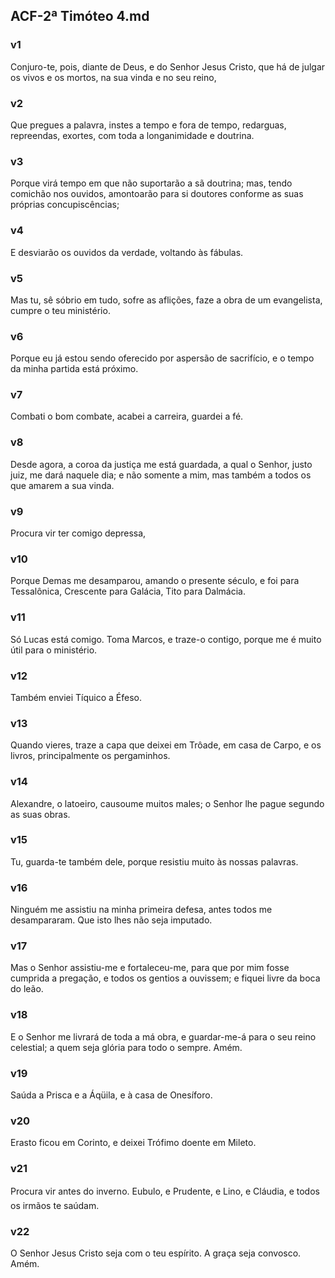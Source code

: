 ## ACF-2ª Timóteo 4.md
### v1
 Conjuro-te, pois, diante de Deus, e do Senhor Jesus Cristo, que há de julgar os vivos e os mortos, na sua vinda e no seu reino,
### v2
 Que pregues a palavra, instes a tempo e fora de tempo, redarguas, repreendas, exortes, com toda a longanimidade e doutrina.
### v3
 Porque virá tempo em que não suportarão a sã doutrina; mas, tendo comichão nos ouvidos, amontoarão para si doutores conforme as suas próprias concupiscências;
### v4
 E desviarão os ouvidos da verdade, voltando às fábulas.
### v5
 Mas tu, sê sóbrio em tudo, sofre as aflições, faze a obra de um evangelista, cumpre o teu ministério.
### v6
 Porque eu já estou sendo oferecido por aspersão de sacrifício, e o tempo da minha partida está próximo.
### v7
 Combati o bom combate, acabei a carreira, guardei a fé.
### v8
 Desde agora, a coroa da justiça me está guardada, a qual o Senhor, justo juiz, me dará naquele dia; e não somente a mim, mas também a todos os que amarem a sua vinda.
### v9
 Procura vir ter comigo depressa,
### v10
 Porque Demas me desamparou, amando o presente século, e foi para Tessalônica, Crescente para Galácia, Tito para Dalmácia.
### v11
 Só Lucas está comigo. Toma Marcos, e traze-o contigo, porque me é muito útil para o ministério.
### v12
 Também enviei Tíquico a Éfeso.
### v13
 Quando vieres, traze a capa que deixei em Trôade, em casa de Carpo, e os livros, principalmente os pergaminhos.
### v14
 Alexandre, o latoeiro, causoume muitos males; o Senhor lhe pague segundo as suas obras.
### v15
 Tu, guarda-te também dele, porque resistiu muito às nossas palavras.
### v16
 Ninguém me assistiu na minha primeira defesa, antes todos me desampararam. Que isto lhes não seja imputado.
### v17
 Mas o Senhor assistiu-me e fortaleceu-me, para que por mim fosse cumprida a pregação, e todos os gentios a ouvissem; e fiquei livre da boca do leão.
### v18
 E o Senhor me livrará de toda a má obra, e guardar-me-á para o seu reino celestial; a quem seja glória para todo o sempre. Amém.
### v19
 Saúda a Prisca e a Áqüila, e à casa de Onesíforo.
### v20
 Erasto ficou em Corinto, e deixei Trófimo doente em Mileto.
### v21
 Procura vir antes do inverno. Eubulo, e Prudente, e Lino, e Cláudia, e todos os irmãos te saúdam.
### v22
 O Senhor Jesus Cristo seja com o teu espírito. A graça seja convosco. Amém.
